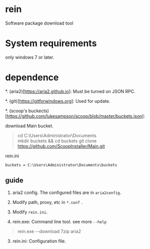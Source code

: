 # rein
Software package download tool

# System requirements

only windows 7 or later.

# dependence

*. (aria2)[https://aria2.github.io]: Must be turned on JSON RPC.

*. (git)[https://gitforwindows.org]: Used for update.

*. (scoop's buckects)[https://github.com/lukesampson/scoop/blob/master/buckets.json]:

download Main bucket.

>cd C:\Users\Administrator\Documents\
>mkdir buckets && cd buckets
>git clone https://github.com/ScoopInstaller/Main.git

rein.ini

`buckets = C:\Users\Administrator\Documents\buckets`


## guide
1. aria2 config.
  The configured files are in `aria2config`.

1. Modify path, proxy, etc in `*.conf` .

1. Modify `rein.ini`.

2. rein.exe: Command line tool. see more `--help`

  > rein.exe --download 7zip aria2

3. rein.ini: Configuration file.


